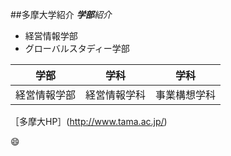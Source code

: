 ##多摩大学紹介
_**学部**紹介_
* 経営情報学部
* グローバルスタディー学部

学部 | 学科 | 学科
---- | ---- | ----
経営情報学部|経営情報学科|事業構想学科
［多摩大HP］(http://www.tama.ac.jp/)

:smile:
